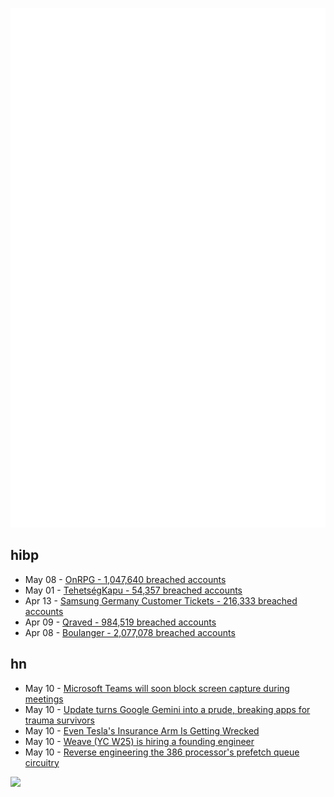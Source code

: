 ![Metrics](https://raw.githubusercontent.com/phixion/phixion/master/metrics.svg)

## hibp

<!--
for https://github.com/phixion/phixion/blob/main/.github/workflows/feeds.yml
-->
<!--START_SECTION:haveibeenpwnd-->
- May 08 - [OnRPG - 1,047,640 breached accounts](https://haveibeenpwned.com/PwnedWebsites#OnRPG)
- May 01 - [TehetségKapu - 54,357 breached accounts](https://haveibeenpwned.com/PwnedWebsites#TehetsegKapu)
- Apr 13 - [Samsung Germany Customer Tickets - 216,333 breached accounts](https://haveibeenpwned.com/PwnedWebsites#SamsungGermany)
- Apr 09 - [Qraved - 984,519 breached accounts](https://haveibeenpwned.com/PwnedWebsites#Qraved)
- Apr 08 - [Boulanger - 2,077,078 breached accounts](https://haveibeenpwned.com/PwnedWebsites#Boulanger)
<!--END_SECTION:haveibeenpwnd-->

## hn

<!--
for https://github.com/phixion/phixion/blob/main/.github/workflows/feeds.yml
-->
<!--START_SECTION:hn-->
- May 10 - [Microsoft Teams will soon block screen capture during meetings](https://www.bleepingcomputer.com/news/microsoft/microsoft-teams-will-soon-block-screen-capture-during-meetings/)
- May 10 - [Update turns Google Gemini into a prude, breaking apps for trauma survivors](https://www.theregister.com/2025/05/08/google_gemini_update_prevents_disabling/)
- May 10 - [Even Tesla's Insurance Arm Is Getting Wrecked](https://insideevs.com/news/759156/tesla-insurance-loss-higher-average/)
- May 10 - [Weave (YC W25) is hiring a founding engineer](https://www.ycombinator.com/companies/weave-3/jobs)
- May 10 - [Reverse engineering the 386 processor's prefetch queue circuitry](http://www.righto.com/2025/05/386-prefetch-circuitry-reverse-engineered.html)
<!--END_SECTION:hn-->

<!--
for https://yhype.me
-->
![](https://hit.yhype.me/github/profile?user_id=13013670)
